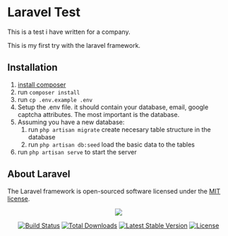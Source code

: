 # Laravel Test

This is a test i have written for a company.

This is my first try with the laravel framework. 

## Installation
1. [install composer](https://getcomposer.org/download/)
2. run `composer install`
3. run `cp .env.example .env`
4. Setup the .env file. it should contain your database, email, google captcha attributes. The most important is the database.  
5. Assuming you have a new database:
    1. run `php artisan migrate` create necesary table structure in the database
    2. run `php artisan db:seed` load the basic data to the tables
6. run `php artisan serve` to start the server

## About Laravel

The Laravel framework is open-sourced software licensed under the [MIT license](https://opensource.org/licenses/MIT).


<p align="center"><img src="https://laravel.com/assets/img/components/logo-laravel.svg"></p>

<p align="center">
<a href="https://travis-ci.org/laravel/framework"><img src="https://travis-ci.org/laravel/framework.svg" alt="Build Status"></a>
<a href="https://packagist.org/packages/laravel/framework"><img src="https://poser.pugx.org/laravel/framework/d/total.svg" alt="Total Downloads"></a>
<a href="https://packagist.org/packages/laravel/framework"><img src="https://poser.pugx.org/laravel/framework/v/stable.svg" alt="Latest Stable Version"></a>
<a href="https://packagist.org/packages/laravel/framework"><img src="https://poser.pugx.org/laravel/framework/license.svg" alt="License"></a>
</p>
